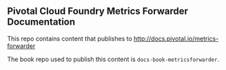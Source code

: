 ## Pivotal Cloud Foundry Metrics Forwarder Documentation

This repo contains content that publishes to http://docs.pivotal.io/metrics-forwarder

The book repo used to publish this content is `docs-book-metricsforwarder`.
